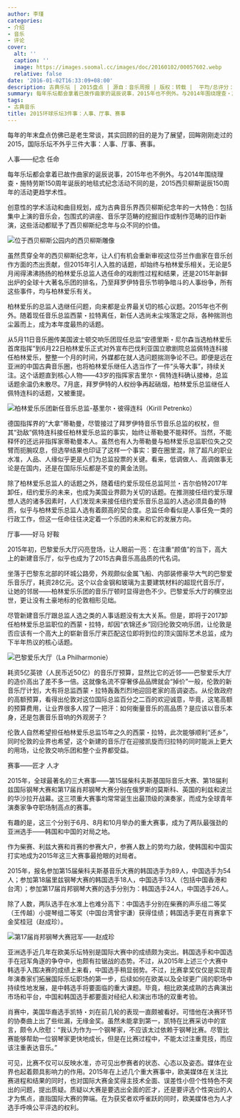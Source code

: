 ```yaml
---
author: 李瑾
categories:
- 介绍
- 音乐
- 评论
cover:
  alt: ''
  caption: ''
  image: https://images.soomal.cc/images/doc/20160102/00057602.webp
  relative: false
date: '2016-01-02T16:33:09+08:00'
description: 古典乐坛 | 2015盘点 | 源自：音乐周报 | 版权：转载 |  平均/总评分：10.00/30
summary: 每年乐坛都会拿着已故作曲家的诞辰说事，2015年也不例外。与2014年围绕理查・施特劳斯150周年诞辰的地毯式纪念活动不同的是，2015西贝柳斯诞辰150周年的活动更趋学术性。创意性的学术活动和曲目规划，成为古典音乐界西贝柳斯纪念年的一大特色……
tags:
- 古典音乐
title: 2015环球乐坛3件事：人事、厅事、赛事
---
```


每年的年末盘点仿佛已是老生常谈，其实回顾的目的是为了展望，回眸刚刚走过的2015，国际乐坛不外乎三件大事：人事、厅事、赛事。

人事――纪念 任命

每年乐坛都会拿着已故作曲家的诞辰说事，2015年也不例外。与2014年围绕理查・施特劳斯150周年诞辰的地毯式纪念活动不同的是，2015西贝柳斯诞辰150周年的活动更趋学术性。

创意性的学术活动和曲目规划，成为古典音乐界西贝柳斯纪念年的一大特色：包括集中上演的音乐会，包围式的讲座、音乐学范畴的挖掘旧作或制作范畴的旧作新演，这些活动都赋予了西贝柳斯纪念年与众不同的价值。

![位于西贝柳斯公园内的西贝柳斯雕像](https://images.soomal.cc/images/doc/20150517/00051698.webp)





虽然贯穿全年的西贝柳斯纪念年，让人们有机会重新审视这位芬兰作曲家在音乐创作方面的杰出贡献，但2015年引人入胜的话题，却始终与柏林爱乐相关。无论是5月闹得沸沸扬扬的柏林爱乐总监人选任命的戏剧性过程和结果，还是2015年新鲜出炉的全球十大著名乐团的排名，乃至拜罗伊特音乐节明争暗斗的人事纷争，所有这些事件，均与柏林爱乐有关。

柏林爱乐的总监人选继任问题，向来都是业界最关切的核心议题。2015年也不例外。随着现任音乐总监西蒙・拉特离任，新任人选尚未尘埃落定之际，各种揣测也尘嚣而上，成为本年度最热的话题。

从5月11日音乐圈传美国波士顿交响乐团现任总监“安德里斯・尼尔森当选柏林爱乐首席指挥”到6月22日柏林爱乐正式对外宣布巴伐利亚国立歌剧院总监佩特连科接任柏林爱乐，整整一个月的时间，外媒都在就人选问题揣测争论不已。即便是远在亚洲的中国古典音乐圈，也将柏林爱乐继任人选当作了一件“头等大事”，持续关注。这个话题直到核心人物――43岁的指挥家吉里尔・佩特连科确认接棒，总监话题余温仍未散尽。7月底，拜罗伊特的人权纷争再起硝烟，柏林爱乐总监继任人佩特连科的话题，又被重提。

![柏林爱乐乐团新任音乐总监-基里尔・彼得连科（Kirill Petrenko）](https://images.soomal.cc/images/doc/20150624/00052601.webp)





德国指挥界的“大拿”蒂勒曼，尽管接过了拜罗伊特音乐节音乐总监的权杖，但其“劲敌”佩特连科接任柏林爱乐总监的事实，始终让蒂勒曼不能释怀。当然，不能释怀的还远非指挥家蒂勒曼本人。虽然也有人为蒂勒曼与柏林爱乐总监职位失之交臂而扼腕叹息，但选举结果也印证了这样一个事实：要在圈里混，除了超凡的职业水准，人品、人缘似乎更是人们为总监投票的关键。看来，低调做人、高调做事无论是在国内，还是在国际乐坛都是不变的黄金法则。

除了柏林爱乐总监人的话题之外，随着纽约爱乐现任总监阿兰・吉尔伯特2017年卸任，纽约爱乐的未来，也成为美国业界颇为关切的话题。在推测接任纽约爱乐理想人选的诸多因素时，人们发现未来接任纽约爱乐音乐总监的人选必须具备的特质，似乎与柏林爱乐总监人选有着颇高的契合度。总监任命看似是人事任免一类的行政工作，但这一任命往往决定着一个乐团的未来和它的发展方向。

厅事――好马 好鞍

2015年初，巴黎爱乐大厅闪亮登场，让人眼前一亮：在注重“颜值”的当下，高大上的新建音乐厅，似乎也成为了2015古典音乐高品质的代名词。

坐落于巴黎东北部的环城公路旁，外观颇似金属飞船、内部装修豪华大气的巴黎爱乐音乐厅，耗资28亿元。这个以合金钢和玻璃为主要建筑材料的超现代音乐厅，让她的邻居――柏林爱乐乐团的音乐厅顿时显得逊色不少。巴黎爱乐大厅的横空出世，更让没有土豪地标的伦敦相形见绌。

尽管新建音乐厅跟总监人选之类的人事话题没有太大关系。但是，即将于2017卸任柏林爱乐总监职位的西蒙・拉特，却因“衣锦还乡”回归伦敦交响乐团，让伦敦是否应该有一个高大上的崭新音乐厅来匹配这位即将到位的顶尖国际艺术总监，成为下半年热议的核心话题。

![巴黎爱乐大厅（La Philharmonie）](https://images.soomal.cc/images/doc/20160102/00057600.webp)





耗资5亿英镑（人民币近50亿）的音乐厅预算，显然比它的近邻――巴黎爱乐大厅的造价高出了差不多一倍。这就像名流不穿奢侈品品牌就会“掉价”一般，伦敦的新音乐厅计划，大有将总监西蒙・拉特轰轰烈烈地迎回老家的高调姿态。从伦敦政府的高额预算，看得出伦敦对这位国际总监百分之二百的欢迎诚意，毕竟，这笔高额的预算费用，让业界很多人捏了一把汗：如何衡量音乐的高品质？是应该以音乐本身，还是包裹音乐音响的外观房子？

伦敦人自然希望担任柏林爱乐总监15年之久的西蒙・拉特，此次能够顺利“还乡”，同时伦敦的业界也希望，这个新建的音乐厅在迎接凯旋而归拉特的同时能派上更大的用场，让伦敦交响乐团和整个业界都受益。

赛事――匠才 人才

2015年，全球最著名的三大赛事――第15届柴科夫斯基国际音乐大赛、第18届利兹国际钢琴大赛和第17届肖邦钢琴大赛分别在俄罗斯的莫斯科、英国的利兹和波兰的华沙拉开战幕。这三项重大赛事均常常诞生出最顶级的演奏家，而成为全球青年演奏家争夺职场制高点的赛事。

有趣的是，这三个分别于6月、8月和10月举办的重大赛事，成为了两队最强劲的亚洲选手――韩国和中国的对局之地。

作为柴赛、利兹大赛和肖赛的参赛大户，参赛人数上的势均力敌，使韩国和中国实打实地成为2015年这三大赛事最抢眼的对局者。

2015年，报名参加第15届柴科夫斯基音乐大赛的韩国选手为89人，中国选手为54人；参加第18届里兹钢琴大赛的韩国选手18人，中国选手13人（包括中国香港和台湾）；参加第17届肖邦钢琴大赛的选手分别为：韩国选手24人，中国选手26人。

除了人数，两队选手在水准上也难分高下：中国选手分别在柴赛的声乐组二等奖（王传越）小提琴组二等奖（中国台湾曾宇谦）获得佳绩；韩国选手更在肖赛拿下金奖桂冠（赵成珍）。

![第17届肖邦钢琴大赛冠军――赵成珍](https://images.soomal.cc/images/doc/20160102/00057601.webp)





亚洲选手近几年在欧美乐坛特别是国际大赛中的成绩颇为突出。韩国选手和中国选手在冠军角逐的争夺中，也颇有拉锯战的态势。不过，从2015年上述三个大赛中韩选手入围决赛的成绩上来看，中国选手稍显弱势。不过，比赛拿奖仅仅是实现青年演奏家们拓展国际乐坛职场的第一步，后续如何在欧美以及全球更广阔的职场中持续性地发展，是中韩选手将要面临的重大课题。毕竟，相比欧美成熟的古典演出市场和平台，中国和韩国选手都要面对经纪人和演出市场的双重考验。

肖赛中，美国华裔选手凯特・刘在前几轮的表现一直颇被看好。可惜他在决赛环节的协奏曲上出了些纰漏，无缘金奖。虽然未能拿到第一，凯特在比赛采访中的宣言，颇令人欣慰：“我认为作为一个钢琴家，不应该太过依赖于钢琴比赛。尽管比赛能够帮助一位钢琴家更快地成长，但是在比赛过程中，不能太过注重竞技，而应该注重表达音乐。”

可见，比赛不仅可以反映水准，亦可见出参赛者的状态、心态以及姿态。媒体在业界也起着颇具影响力的作用。2015年在上述几个重大赛事中，欧美媒体在关注比赛进程和结果的同时，也对国际大赛金奖得主技术全面、误差性小但个性特色不突出的问题，提出质疑。质疑以大赛是要选出全面的匠才，还是要评选个性突出的人才为焦点，直指国际大赛的弊端。在为获奖者欢呼雀跃的同时，欧美媒体也为人才选手呼唤公平评选的权利。